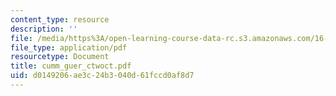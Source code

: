 ```yaml
---
content_type: resource
description: ''
file: /media/https%3A/open-learning-course-data-rc.s3.amazonaws.com/16-422-human-supervisory-control-of-automated-systems-spring-2004/d0149206ae3c24b3040d61fccd0af8d7_cumm_guer_ctwoct.pdf
file_type: application/pdf
resourcetype: Document
title: cumm_guer_ctwoct.pdf
uid: d0149206-ae3c-24b3-040d-61fccd0af8d7
---
```

